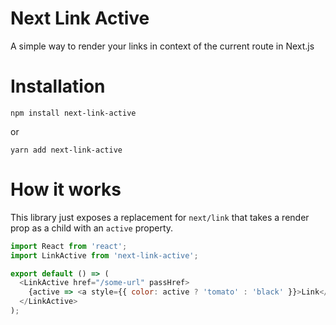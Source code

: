 # Next Link Active

A simple way to render your links in context of the current route in Next.js

# Installation

```shell
npm install next-link-active
```

or

```shell
yarn add next-link-active
```

# How it works

This library just exposes a replacement for `next/link` that takes a render prop as a child with an `active` property.

```javascript
import React from 'react';
import LinkActive from 'next-link-active';

export default () => (
  <LinkActive href="/some-url" passHref>
    {active => <a style={{ color: active ? 'tomato' : 'black' }}>Link</a>}
  </LinkActive>
);
```
